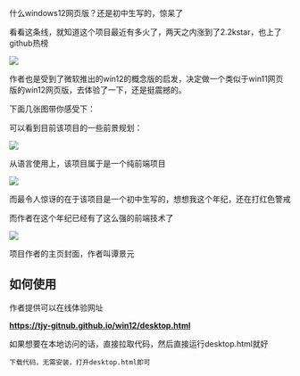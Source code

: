 什么windows12网页版？还是初中生写的，惊呆了


看看这条线，就知道这个项目最近有多火了，两天之内涨到了2.2kstar，也上了github热榜

![](https://files.mdnice.com/user/46581/f533291c-b750-497c-9208-4a3020cc3d86.png)

作者也是受到了微软推出的win12的概念版的启发，决定做一个类似于win11网页版的win12网页版，去体验了一下，还是挺震撼的。

下面几张图带你感受下：


可以看到目前该项目的一些前景规划：

![](https://files.mdnice.com/user/46581/1bc1162d-3faa-411c-be50-952ee4c63008.png)

从语言使用上，该项目属于是一个纯前端项目


![](https://files.mdnice.com/user/46581/bb1f623d-283e-47da-b037-64faf39a4d13.png)

而最令人惊讶的在于该项目是一个初中生写的，想想我这个年纪，还在打红色警戒

而作者在这个年纪已经有了这么强的前端技术了


![](https://files.mdnice.com/user/46581/3f0df157-ba6a-48e1-bdd3-8d1190bf1a37.png)

项目作者的主页封面，作者叫谭景元



## 如何使用

作者提供可以在线体验网址

**https://tjy-gitnub.github.io/win12/desktop.html**

如果想要在本地访问的话，直接拉取代码，然后直接运行desktop.html就好

```
下载代码，无需安装，打开desktop.html即可
``` 

